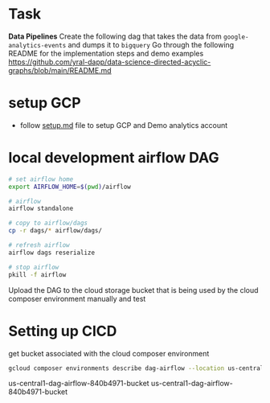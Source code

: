 # Task

**Data Pipelines**
Create the following dag that takes the data from `google-analytics-events` and dumps it to `bigquery`
Go through the following README for the implementation steps and demo examples
https://github.com/yral-dapp/data-science-directed-acyclic-graphs/blob/main/README.md

# setup GCP

- follow [setup.md](./setup.md) file to setup GCP and Demo analytics account

# local development airflow DAG

```bash
# set airflow home
export AIRFLOW_HOME=$(pwd)/airflow

# airflow
airflow standalone

# copy to airflow/dags
cp -r dags/* airflow/dags/

# refresh airflow
airflow dags reserialize

# stop airflow
pkill -f airflow
```

Upload the DAG to the cloud storage bucket that is being used by the cloud composer environment manually and test

# Setting up CICD

get bucket associated with the cloud composer environment

```bash
gcloud composer environments describe dag-airflow --location us-central1
```

us-central1-dag-airflow-840b4971-bucket
us-central1-dag-airflow-840b4971-bucket
